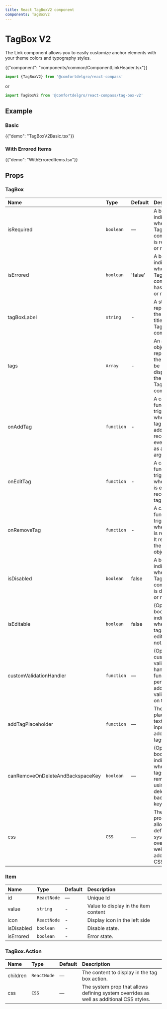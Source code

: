 ```yaml
---
title: React TagBoxV2 component
components: TagBoxV2
---
```


# TagBox V2

<p class="description">The Link component allows you to easily customize anchor elements with your theme colors and typography styles.</p>

{{"component": "components/common/ComponentLinkHeader.tsx"}}

```jsx
import {TagBoxV2} from '@comfortdelgro/react-compass'
```

or

```jsx
import TagBoxV2 from '@comfortdelgro/react-compass/tag-box-v2'
```

## Example

### Basic

{{"demo": "TagBoxV2Basic.tsx"}}

### With Errored Items

{{"demo": "WithErroredItems.tsx"}}

## Props

### TagBox

| Name                             | Type       | Default | Description                                                                                         |
| :------------------------------- | :--------- | :------ | :-------------------------------------------------------------------------------------------------- |
| isRequired                       | `boolean`  | —       | A boolean indicating whether the TagBoxV2 component is required or not.                             |
| isErrored                        | `boolean`  | 'false' | A boolean indicating whether the TagBoxV2 component has an error or not.                            |
| tagBoxLabel                      | `string`   | -       | A string representing the label or title for the TagBoxV2 component.                                |
| tags                             | `Array`    | -       | An array of objects representing the tags to be displayed in the TagBoxV2 component                 |
| onAddTag                         | `function` | -       | A callback function triggered when a new tag is added. It receives the event object as an argument. |
| onEditTag                        | `function` | -       | A callback function triggered when a tag is edited. It receives the tag object.                     |
| onRemoveTag                      | `function` | -       | A callback function triggered when a tag is removed. It receives the tag object .                   |
| isDisabled                       | `boolean`  | false   | A boolean indicating whether the TagBoxV2 component is disabled or not.                             |
| isEditable                       | `boolean`  | false   | (Optional) A boolean indicating whether the tags are editable or not.                               |
| customValidationHandler          | `function` | —       | (Optional) A custom validation handler function to perform additional validation on the tags.       |
| addTagPlaceholder                | `function` | —       | The placeholder text for the input field to add new tags.                                           |
| canRemoveOnDeleteAndBackspaceKey | `boolean`  | —       | (Optional) A boolean indicating whether tags can be removed using the delete and backspace keys.    |
| css                              | `CSS`      | —       | The system prop that allows defining system overrides as well as additional CSS styles.             |

### Item

| Name       | Type        | Default | Description                          |
| :--------- | :---------- | :------ | :----------------------------------- |
| id         | `ReactNode` | —       | Unique Id                            |
| value      | `string`    | -       | Value to display in the item content |
| icon       | `ReactNode` | -       | Display icon in the left side        |
| isDisabled | `boolean`   | -       | Disable state.                       |
| isErrored  | `boolean`   | -       | Error state.                         |

### TagBox.Action

| Name     | Type        | Default | Description                                                                             |
| :------- | :---------- | :------ | :-------------------------------------------------------------------------------------- |
| children | `ReactNode` | —       | The content to display in the tag box action.                                           |
| css      | `CSS`       | —       | The system prop that allows defining system overrides as well as additional CSS styles. |
